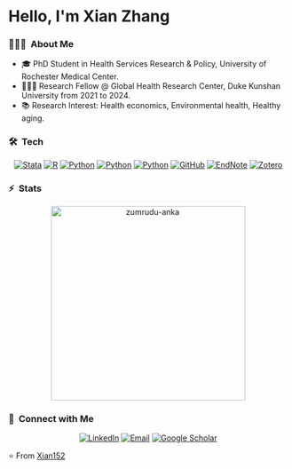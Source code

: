 # Hello, I'm Xian Zhang
<h3> 👨🏻‍💻 &nbsp;About Me </h3>

-  🎓 PhD Student in Health Services Research & Policy, University of Rochester Medical Center.
-  👨🏻‍💻 Research Fellow @ Global Health Research Center, Duke Kunshan University from 2021 to 2024.
-  📚 Research Interest: Health economics, Environmental health, Healthy aging.
<h3> 🛠 &nbsp;Tech</h3>

<p align="center">
<a href="Stata"><img alt="Stata" src="https://img.shields.io/badge/-Stata-333333?style=flat"></a>
<a href="R"><img alt="R" src="https://img.shields.io/badge/-R-333333?style=flat&logo=R&logoColor=276DC3"></a>
<a href="DBvisualizer"><img alt="Python" src="https://img.shields.io/badge/-DBvisualizer-333333?style=flat&logo=DBvisualizer"></a>
<a href="Quartrics"><img alt="Python" src="https://img.shields.io/badge/-Quartrics-333333?style=flat&logo=Quartrics"></a>
<a href="LaTeX"><img alt="Python" src="https://img.shields.io/badge/-LaTeX-333333?style=flat&logo=LaTeX"></a>
<a href="GitHub"><img alt="GitHub" src="https://img.shields.io/badge/-GitHub-333333?style=flat&logo=github"></a>
<a href="EndNote"><img alt="EndNote" src="https://img.shields.io/badge/-EndNote-333333?style=flat"></a>
<a href="Zotero"><img alt="Zotero" src="https://img.shields.io/badge/-Zotero-333333?style=flat&logo=Zotero"></a>


<h3> ⚡ &nbsp;Stats</h3>

<p align=center>
    <a href="https://github.com/Xian152/github-readme-streak-stats" title="Go to Source">
      <img align="center" width=350 src="https://github-readme-streak-stats.herokuapp.com/?user=Xian152&theme=react&border=61dafb&hide_border=true" alt="zumrudu-anka" />
    </a>
</p>



<h3> 👯 &nbsp;Connect with Me </h3>

<p align="center">
<a href="https://www.linkedin.com/in/xian-zhang-5b0702161//"><img alt="LinkedIn" src="https://img.shields.io/badge/LinkedIn-Xian%20Zhang-blue?style=flat-square&logo=linkedin"></a>
<a href="Xian_Zhang@URMC.Rochester.edu"><img alt="Email" src="https://img.shields.io/badge/Email-xz152@duke.edu-blue?style=flat-square&logo=gmail"></a>
<a href="https://scholar.google.com/citations?user=2vQePQoAAAAJ&hl=zh-TW"><img alt="Google Scholar" src="https://img.shields.io/badge/Google%20Scholar-Xian%20Zhang-blue?style=flat-square&logo=googlescholar"></a>
</p>



⭐️ From [Xian152](https://github.com/Xian152)
